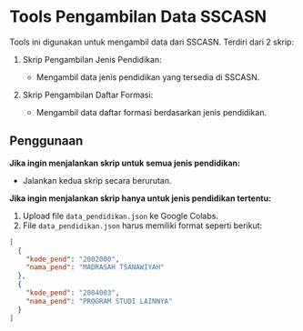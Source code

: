 # Tools Pengambilan Data SSCASN

Tools ini digunakan untuk mengambil data dari SSCASN. Terdiri dari 2 skrip:

1. Skrip Pengambilan Jenis Pendidikan: 
   - Mengambil data jenis pendidikan yang tersedia di SSCASN.

2. Skrip Pengambilan Daftar Formasi:
   - Mengambil data daftar formasi berdasarkan jenis pendidikan.

## Penggunaan

**Jika ingin menjalankan skrip untuk semua jenis pendidikan:**

- Jalankan kedua skrip secara berurutan.

**Jika ingin menjalankan skrip hanya untuk jenis pendidikan tertentu:**

1. Upload file `data_pendidikan.json` ke Google Colabs.
2. File `data_pendidikan.json` harus memiliki format seperti berikut:

```json
[
  {
    "kode_pend": "2002000",
    "nama_pend": "MADRASAH TSANAWIYAH"
  },
  {
    "kode_pend": "2004003",
    "nama_pend": "PROGRAM STUDI LAINNYA"
  }
]
